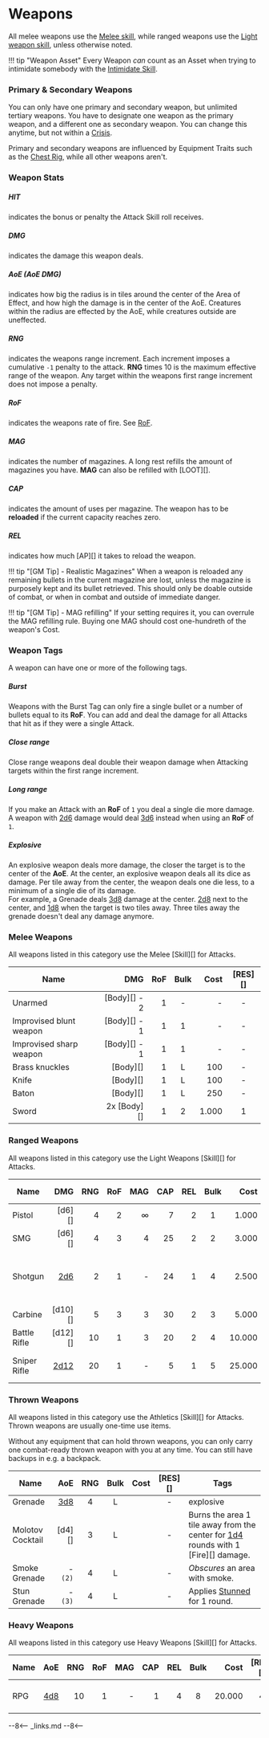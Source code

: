 # Weapons

All melee weapons use the [Melee skill](/character/skills#melee), while ranged
weapons use the [Light weapon skill](/character/skills#light-weapons), unless
otherwise noted.

!!! tip "Weapon Asset"
    Every Weapon *can* count as an Asset when trying to intimidate somebody with
    the [Intimidate Skill](/character/skills/#intimidate).

### Primary & Secondary Weapons

You can only have one primary and secondary weapon, but unlimited tertiary
weapons. You have to designate one weapon as the primary weapon, and a different
one as secondary weapon. You can change this anytime, but not within a
[Crisis](/crisis).

Primary and secondary weapons are influenced by Equipment Traits such as the
[Chest Rig](/equipment/traits#chest-rig), while all other weapons aren't.

### Weapon Stats

<div class="qs-list-test full-width" markdown="1">

##### HIT

indicates the bonus or penalty the Attack Skill roll receives.

##### DMG

indicates the damage this weapon deals.

##### AoE (AoE DMG)

indicates how big the radius is in tiles around the center of the Area of
Effect, and how high the damage is in the center of the AoE. Creatures within
the radius are effected by the AoE, while creatures outside are uneffected.

##### RNG

indicates the weapons range increment. Each increment imposes a cumulative
`-1` penalty to the attack. **RNG** times 10 is the maximum effective range of
the weapon. Any target within the weapons first range increment does not impose
a penalty.

##### RoF

indicates the weapons rate of fire. See [RoF](/crisis/#rof).

##### MAG

indicates the number of magazines. A long rest refills the amount of magazines
you have. **MAG** can also be refilled with [LOOT][].

##### CAP

indicates the amount of uses per magazine. The weapon has to be **reloaded** if
the current capacity reaches zero.

##### REL

indicates how much [AP][] it takes to reload the weapon.
</div>

!!! tip "[GM Tip] - Realistic Magazines"
    When a weapon is reloaded any remaining bullets in the current magazine are
    lost, unless the magazine is purposely kept and its bullet retrieved. This
    should only be doable outside of combat, or when in combat and outside of
    immediate danger.

!!! tip "[GM Tip] - MAG refilling"
    If your setting requires it, you can overrule the MAG refilling rule. Buying
    one MAG should cost one-hundreth of the weapon's Cost.

### Weapon Tags

A weapon can have one or more of the following tags.

<div class="qs-list-test full-width" markdown="1">

##### Burst

Weapons with the Burst Tag can only fire a single bullet or a number of bullets
equal to its **RoF**. You can add and deal the damage for all Attacks that hit
as if they were a single Attack.

##### Close range

Close range weapons deal double their weapon damage when Attacking targets
within the first range increment.

##### Long range

If you make an Attack with an **RoF** of `1` you deal a single die more damage.
<br>
A weapon with [2d6](#d6) damage would deal [3d6](#d6) instead when using an
**RoF** of `1`.

##### Explosive

An explosive weapon deals more damage, the closer the target is to the center of
the **AoE**. At the center, an explosive weapon deals all its dice as damage.
Per tile away from the center, the weapon deals one die less, to a minimum of a
single die of its damage.
<br>
For example, a Grenade deals [3d8](#d8) damage at the center. [2d8](#d8) next to
the center, and [1d8](#d8) when the target is two tiles away. Three tiles away
the grenade doesn't deal any damage anymore.

</div>

### Melee Weapons

All weapons listed in this category use the Melee [Skill][] for Attacks.

| Name                    |          DMG | RoF | Bulk |  Cost | [RES][] |
|-------------------------|-------------:|----:|:----:|------:|:-------:|
| Unarmed                 | [Body][] - 2 |   1 |  -   |     - |    -    |
| Improvised blunt weapon | [Body][] - 1 |   1 |  1   |     - |    -    |
| Improvised sharp weapon | [Body][] - 1 |   1 |  1   |     - |    -    |
| Brass knuckles          |     [Body][] |   1 |  L   |   100 |    -    |
| Knife                   |     [Body][] |   1 |  L   |   100 |    -    |
| Baton                   |     [Body][] |   1 |  L   |   250 |    -    |
| Sword                   |  2x [Body][] |   1 |  2   | 1.000 |    1    |

### Ranged Weapons

All weapons listed in this category use the Light Weapons [Skill][] for Attacks.

</table>

| Name         |          DMG | RNG | RoF | MAG | CAP | REL | Bulk |   Cost | [RES][] | Tags                          |
|--------------|-------------:|----:|----:|----:|----:|----:|:----:|-------:|:-------:|-------------------------------|
| Pistol       |       [d6][] |   4 |   2 |   ∞ |   7 |   2 |  1   |  1.000 |    -    |                               |
| SMG          |       [d6][] |   4 |   3 |   4 |  25 |   2 |  2   |  3.000 |    1    |                               |
| Shotgun      |   [2d6](#d6) |   2 |   1 |   - |  24 |   1 |  4   |  2.500 |    1    | Attack: 3 [AP][]; close range |
| Carbine      |      [d10][] |   5 |   3 |   3 |  30 |   2 |  3   |  5.000 |    2    |                               |
| Battle Rifle |      [d12][] |  10 |   1 |   3 |  20 |   2 |  4   | 10.000 |    2    |                               |
| Sniper Rifle | [2d12](#d12) |  20 |   1 |   - |   5 |   1 |  5   | 25.000 |    3    | Attack: 3 [AP][];             |

### Thrown Weapons

All weapons listed in this category use the Athletics [Skill][] for Attacks.
Thrown weapons are usually one-time use items.

Without any equipment that can hold thrown weapons, you can only carry one
combat-ready thrown weapon with you at any time. You can still have backups in
e.g. a backpack.

| Name             |        AoE | RNG | Bulk | Cost | [RES][] | Tags                                                                                     |
|------------------|-----------:|:---:|:----:|-----:|:-------:|------------------------------------------------------------------------------------------|
| Grenade          | [3d8](#d8) |  4  |  L   |      |    -    | explosive                                                                                |
| Molotov Cocktail |     [d4][] |  3  |  L   |      |    -    | Burns the area 1 tile away from the center for [1d4](#d4) rounds with 1 [Fire][] damage. |
| Smoke Grenade    |    - `(2)` |  4  |  L   |      |    -    | *Obscures* an area with smoke.                                                           |
| Stun Grenade     |    - `(3)` |  4  |  L   |      |    -    | Applies [Stunned](/crisis#stunned) for 1 round.                                          |

### Heavy Weapons

All weapons listed in this category use Heavy Weapons [Skill][] for Attacks.

| Name |        AoE | RNG | RoF | MAG | CAP | REL | Bulk |   Cost | [RES][] | Tags                        |
|------|-----------:|----:|----:|----:|----:|----:|:----:|-------:|:-------:|-----------------------------|
| RPG  | [4d8](#d8) |  10 |   1 |   - |   1 |   4 |  8   | 20.000 |    4    | Attack: 4 [AP][]; explosive |

--8<--
_links.md
--8<--
